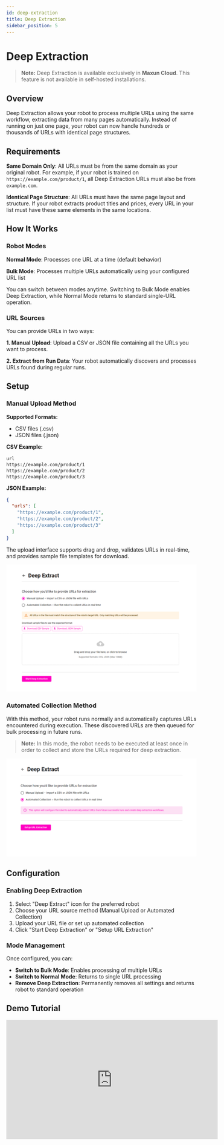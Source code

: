 ```yaml
---
id: deep-extraction
title: Deep Extraction
sidebar_position: 5
---
```


# Deep Extraction

> **Note:** Deep Extraction is available exclusively in **Maxun Cloud**. This feature is not available in self-hosted installations.

## Overview

Deep Extraction allows your robot to process multiple URLs using the same workflow, extracting data from many pages automatically. Instead of running on just one page, your robot can now handle hundreds or thousands of URLs with identical page structures.

## Requirements

**Same Domain Only**: All URLs must be from the same domain as your original robot. For example, if your robot is trained on `https://example.com/product/1`, all Deep Extraction URLs must also be from `example.com`.

**Identical Page Structure**: All URLs must have the same page layout and structure. If your robot extracts product titles and prices, every URL in your list must have these same elements in the same locations.

## How It Works

### Robot Modes

**Normal Mode**: Processes one URL at a time (default behavior)

**Bulk Mode**: Processes multiple URLs automatically using your configured URL list

You can switch between modes anytime. Switching to Bulk Mode enables Deep Extraction, while Normal Mode returns to standard single-URL operation.

### URL Sources

You can provide URLs in two ways:

**1. Manual Upload**: Upload a CSV or JSON file containing all the URLs you want to process.

**2. Extract from Run Data**: Your robot automatically discovers and processes URLs found during regular runs.

## Setup

### Manual Upload Method

**Supported Formats:**
- CSV files (.csv)
- JSON files (.json)

**CSV Example:**
```csv
url
https://example.com/product/1
https://example.com/product/2
https://example.com/product/3
```

**JSON Example:**
```json
{
  "urls": [
    "https://example.com/product/1", 
    "https://example.com/product/2",
    "https://example.com/product/3"
  ]
}
```

The upload interface supports drag and drop, validates URLs in real-time, and provides sample file templates for download.

![Manual Upload](deep_extract_file_upload_interface.png)

### Automated Collection Method

With this method, your robot runs normally and automatically captures URLs encountered during execution. These discovered URLs are then queued for bulk processing in future runs.

> **Note:** In this mode, the robot needs to be executed at least once in order to collect and store the URLs required for deep extraction.

![Automated Collection](deep_extract_run_data_extraction.png)

## Configuration

### Enabling Deep Extraction

1. Select "Deep Extract" icon for the preferred robot
2. Choose your URL source method (Manual Upload or Automated Collection)
3. Upload your URL file or set up automated collection
4. Click "Start Deep Extraction" or "Setup URL Extraction"

### Mode Management

Once configured, you can:
- **Switch to Bulk Mode**: Enables processing of multiple URLs
- **Switch to Normal Mode**: Returns to single URL processing  
- **Remove Deep Extraction**: Permanently removes all settings and returns robot to standard operation

## Demo Tutorial
<iframe width="560" height="315" src="https://www.youtube.com/embed/Atr8V5hgiZQ?si=1Qvh0hlLyz3gpZgf" title="Maxun Deep Extract" frameborder="0" allow="accelerometer; autoplay; clipboard-write; encrypted-media; gyroscope; picture-in-picture; web-share" referrerpolicy="strict-origin-when-cross-origin" allowfullscreen></iframe>
